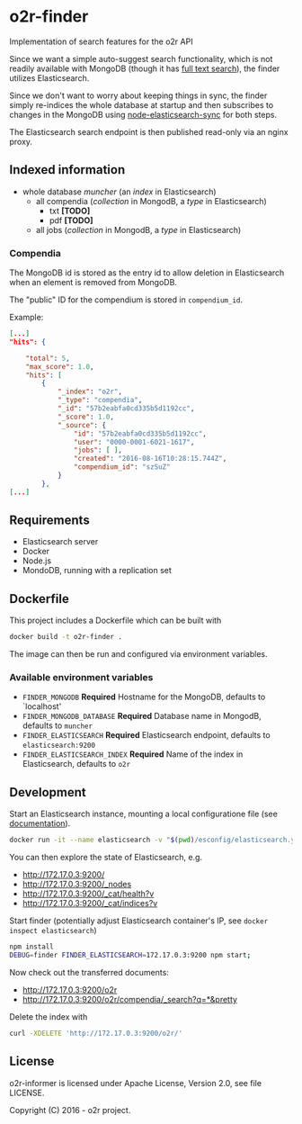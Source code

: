 # o2r-finder

Implementation of search features for the o2r API

Since we want a simple auto-suggest search functionality, which is not readily available with MongoDB (though it has [full text search](https://github.com/o2r-project/o2r-finder/issues/1)), the finder utilizes Elasticsearch.

Since we don't want to worry about keeping things in sync, the finder simply re-indices the whole database at startup and then subscribes to changes in the MongoDB using [node-elasticsearch-sync](https://github.com/toystars/node-elasticsearch-sync) for both steps.

The Elasticsearch search endpoint is then published read-only via an nginx proxy.

## Indexed information

- whole database _muncher_ (an _index_ in Elasticsearch)
  - all compendia (_collection_ in MongodB, a _type_ in Elasticsearch)
    - txt __[TODO]__
    - pdf __[TODO]__
  - all jobs (_collection_ in MongodB, a _type_ in Elasticsearch)

### Compendia

The MongoDB id is stored as the entry id to allow deletion in Elasticsearch when an element is removed from MongoDB.

The "public" ID for the compendium is stored in `compendium_id`.

Example:

```json
[...]
"hits": {

    "total": 5,
    "max_score": 1.0,
    "hits": [
        {
            "_index": "o2r",
            "_type": "compendia",
            "_id": "57b2eabfa0cd335b5d1192cc",
            "_score": 1.0,
            "_source": {
                "id": "57b2eabfa0cd335b5d1192cc",
                "user": "0000-0001-6021-1617",
                "jobs": [ ],
                "created": "2016-08-16T10:28:15.744Z",
                "compendium_id": "szSuZ"
            }
        },
[...]
```

## Requirements

- Elasticsearch server
- Docker
- Node.js
- MondoDB, running with a replication set

## Dockerfile

This project includes a Dockerfile which can be built with

```bash
docker build -t o2r-finder .
```

The image can then be run and configured via environment variables.

### Available environment variables

- `FINDER_MONGODB` **Required** Hostname for the MongoDB, defaults to `localhost'
- `FINDER_MONGODB_DATABASE` **Required** Database name in MongodB, defaults to `muncher`
- `FINDER_ELASTICSEARCH` **Required** Elasticsearch endpoint, defaults to `elasticsearch:9200`
- `FINDER_ELASTICSEARCH_INDEX` **Required** Name of the index in Elasticsearch, defaults to `o2r`

## Development

Start an Elasticsearch instance, mounting a local configuratione file (see [documentation](https://hub.docker.com/_/elasticsearch/)).

```bash
docker run -it --name elasticsearch -v "$(pwd)/esconfig/elasticsearch.yml":/usr/share/elasticsearch/config/elasticsearch.yml elasticsearch:2
```

You can then explore the state of Elasticsearch, e.g.

- http://172.17.0.3:9200/
- http://172.17.0.3:9200/_nodes
- http://172.17.0.3:9200/_cat/health?v
- http://172.17.0.3:9200/_cat/indices?v

Start finder (potentially adjust Elasticsearch container's IP, see `docker inspect elasticsearch`)

```bash
npm install
DEBUG=finder FINDER_ELASTICSEARCH=172.17.0.3:9200 npm start;
```

Now check out the transferred documents:

- http://172.17.0.3:9200/o2r
- http://172.17.0.3:9200/o2r/compendia/_search?q=*&pretty


Delete the index with

```bash
curl -XDELETE 'http://172.17.0.3:9200/o2r/'
```

## License

o2r-informer is licensed under Apache License, Version 2.0, see file LICENSE.

Copyright (C) 2016 - o2r project.
